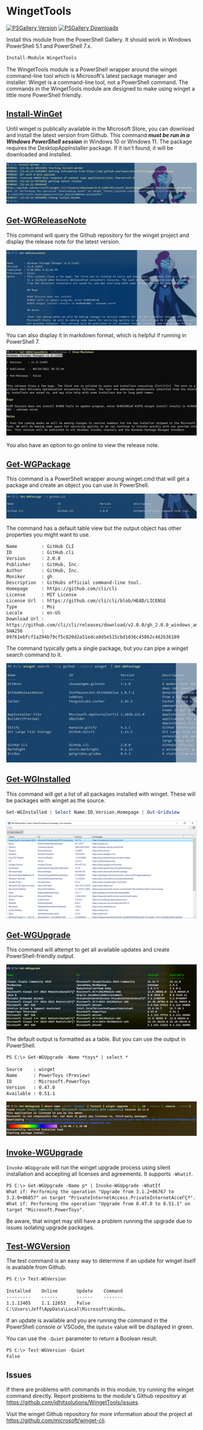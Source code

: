 # WingetTools

[![PSGallery Version](https://img.shields.io/powershellgallery/v/WingetTools.png?style=for-the-badge&label=PowerShell%20Gallery)](https://www.powershellgallery.com/packages/WingetTools/) [![PSGallery Downloads](https://img.shields.io/powershellgallery/dt/WingetTools.png?style=for-the-badge&label=Downloads)](https://www.powershellgallery.com/packages/WingetTools/)

Install this module from the PowerShell Gallery. It should work in Windows PowerShell 5.1 and PowerShell 7.x.

```powershell
Install-Module WingetTools
```

The WingetTools module is a PowerShell wrapper around the winget command-line tool which is Microsoft's latest package manager and installer. Winget is a command-line tool, not a PowerShell command. The commands in the WingetTools module are designed to make using winget a little more PowerShell friendly.

## [Install-WinGet](docs/Install-Winget.md)

Until winget is publically available in the Microsoft Store, you can download and install the latest version from Github. This command __*must be run in a Windows PowerShell session*__ in Windows 10 or Windows 11. The package requires the DesktopAppInstaller package. If it isn't found, it will be downloaded and installed.

![install winget](images/install-winget.png)

## [Get-WGReleaseNote](docs/Get-WGReleaseNote.md)

This command will query the Github repository for the winget project and display the release note for the latest version.

![Get release note](images/get-wgreleasenote.png)

You can also display it in markdown format, which is helpful if running in PowerShell 7.

![release note markdown](images/releasenote-markdown.png)

You also have an option to go online to view the release note.

## [Get-WGPackage](docs/get-WGPackage.md)

This command is a PowerShell wrapper aroung winget.cmd that will get a package and create an object you can use in PowerShell.

![get winget package](images/get-wgpackage-1.png)

The command has a default table view but the output object has other properties you might want to use.

```text
Name         : GitHub CLI
ID           : GitHub.cli
Version      : 2.0.0
Publisher    : GitHub, Inc.
Author       : GitHub, Inc.
Moniker      : gh
Description  : GitHubs official command-line tool.
Homepage     : https://github.com/cli/cli
License      : MIT License
License Url  : https://github.com/cli/cli/blob/HEAD/LICENSE
Type         : Msi
Locale       : en-US
Download Url : https://github.com/cli/cli/releases/download/v2.0.0/gh_2.0.0_windows_amd64.msi
SHA256       : 09761ebfcf1a294b79cf5c820d2a51edca9d5e515cbd1036c45862c462b36189
```

The command typically gets a single package, but you can pipe a winget search command to it.

![get winget package search](images/get-wgpackage-2.png)

## [Get-WGInstalled](docs/Get-WGInstalled.md)

This command will get a list of all packages installed with winget. These will be packages with winget as the source.

```powershell
Get-WGInstalled | Select Name,ID,Version,Homepage | Out-Gridview
```

![get winget installed](images/get-wginstalled.png)

## [Get-WGUpgrade](docs/Get-WGUpgrade.md)

This command will attempt to get all available updates and create PowerShell-friendly output.

![get-wgupgrade](images/get-wgupgrade.png)

The default output is formatted as a table. But you can use the output in PowerShell.

```dos
PS C:\> Get-WGUpgrade -Name *toys* | select *

Source    : winget
Name      : PowerToys (Preview)
ID        : Microsoft.PowerToys
Version   : 0.47.0
Available : 0.51.1
```

![install upgrade](images/install-upgrade.png)

## [Invoke-WGUpgrade](docs/Invoke-WGUpgrade.md)

`Invoke-WGUpgrade` will run the winget upgrade process using silent installation and accepting all licenses and agreements. It supports `-Whatif`.

```dos
PS C:\> Get-WGUpgrade -Name p* | Invoke-WGUpgrade -WhatIf
What if: Performing the operation "Upgrade from 3.1.2+06767 to 3.2.0+06857" on target "PrivateInternetAccess.PrivateInternetAcceΓÇª".
What if: Performing the operation "Upgrade from 0.47.0 to 0.51.1" on target "Microsoft.PowerToys".
```

Be aware, that winget may still have a problem running the upgrade due to issues isolating upgrade packages.

## [Test-WGVersion](docs/Test-WGVersion.md)

The test command is an easy way to determine if an update for winget itself is available from Github.

```dos
PS C:\> Test-WGVersion

Installed    Online       Update    Command
---------    ------       ------    -------
1.1.13405    1.1.12653    False     C:\Users\Jeff\AppData\Local\Microsoft\Windo…
```

If an update is available and you are running the command in the PowerShell console or VSCode, the `Update` value will be displayed in green.

You can use the `-Quiet` parameter to return a Boolean result.

```dos
PS C:\> Test-WGVersion -Quiet
False
```

## Issues

If there are problems with commands in this module, try running the winget command directly. Report problems to the module's Github repository at <https://github.com/jdhitsolutions/WingetTools/issues>.

Visit the winget Github repository for more information about the project at <https://github.com/microsoft/winget-cli>.

